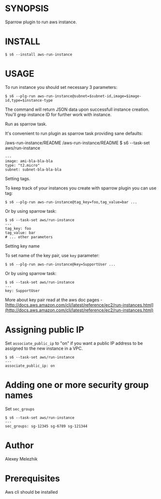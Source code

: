 # SYNOPSIS

Sparrow plugin to run aws instance.


# INSTALL

    $ s6 --install aws-run-instance


# USAGE

To run instance you should set necessary 3 parameters:


    $ s6 --plg-run aws-run-instance@subnet=$subnet-id,image=$image-id,type=$instance-type

The command will return JSON data upon successfull instance creation. You'll grep instance ID for 
further work with instance.


Run as sparrow task.

It's convenient to run plugin as sparrow task providing sane defaults:

/aws-run-instance/README
/aws-run-instance/README
    $ s6 --task-set aws/run-instance

    ---
    image: ami-bla-bla-bla
    type: "t2.micro"
    subnet: subnet-bla-bla-bla


Setting tags.

To keep track of your instances you create with sparrow plugin you can use tag:


    $ s6 --plg-run aws-run-instance@tag_key=foo,tag_value=bar ...
 
Or by using sparrow task:

    $ s6 --task-set aws/run-instance
    ---
    tag_key: foo
    tag_value: bar
    # ... other parameters 

Setting key name

To set name of the key pair, use `key` parameter:

    $ s6 --plg-run aws-run-instance@key=SupportUser ...

Or by using sparrow task:


    $ s6 --task-set aws/run-instance
    ---
    key: SupportUser


More about key pair read at the aws doc pages - [http://docs.aws.amazon.com/cli/latest/reference/ec2/run-instances.html](http://docs.aws.amazon.com/cli/latest/reference/ec2/run-instances.html)

# Assigning public IP

Set `associate_public_ip` to "on" if you want a public IP address to be assigned to the new instance in a VPC.

    $ s6 --task-set aws/run-instance
    ---
    associate_public_ip: on

# Adding one or more security group names

Set `sec_groups`

    $ s6 --task-set aws/run-instance
    ---
    sec_groups: sg-12345 sg-6789 sg-121344

# Author

Alexey Melezhik


# Prerequisites

Aws cli should be installed

